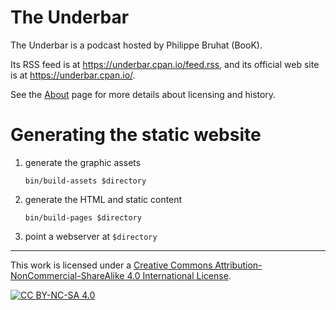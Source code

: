 # The Underbar

The Underbar is a podcast hosted by Philippe Bruhat (BooK).

Its RSS feed is at <https://underbar.cpan.io/feed.rss>,
and its official web site is at <https://underbar.cpan.io/>.

See the [About](https://underbar.cpan.io/about/) page for more details about licensing and history.

# Generating the static website

1. generate the graphic assets
   ```
   bin/build-assets $directory
   ```
2. generate the HTML and static content
   ```
   bin/build-pages $directory
   ```
3. point a webserver at `$directory`

---

This work is licensed under a
[Creative Commons Attribution-NonCommercial-ShareAlike 4.0 International License][cc-by-nc-sa].

[![CC BY-NC-SA 4.0][cc-by-nc-sa-image]][cc-by-nc-sa]

[cc-by-nc-sa]: http://creativecommons.org/licenses/by-nc-sa/4.0/
[cc-by-nc-sa-image]: https://licensebuttons.net/l/by-nc-sa/4.0/88x31.png
